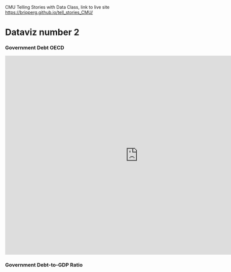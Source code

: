 CMU Telling Stories with Data Class, link to live site https://bripperg.github.io/tell_stories_CMU/

# Dataviz number 2

### Government Debt OECD

<iframe src="https://data.oecd.org/chart/65F7" width="860" height="645" style="border: 0" mozallowfullscreen="true" webkitallowfullscreen="true" allowfullscreen="true"><a href="https://data.oecd.org/chart/65F7" target="_blank">OECD Chart: General government debt, Total, % of GDP, Annual, 2018</a></iframe>

### Government Debt-to-GDP Ratio


<div class="flourish-embed flourish-chart" data-src="visualisation/3748811" data-url="https://flo.uri.sh/visualisation/3748811/embed" aria-label=""><script src="https://public.flourish.studio/resources/embed.js"></script></div>
